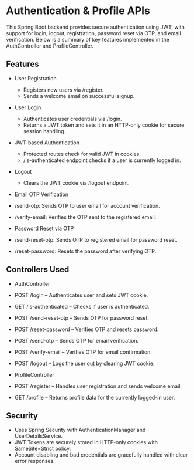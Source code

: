 # Authentication & Profile APIs

This Spring Boot backend provides secure authentication using JWT, with support for login, logout, registration, password reset via OTP, and email verification. Below is a summary of key features implemented in the AuthController and ProfileController.

## Features
 - User Registration
   - Registers new users via /register.
   - Sends a welcome email on successful signup.

 - User Login
   - Authenticates user credentials via /login.
   - Returns a JWT token and sets it in an HTTP-only cookie for secure session handling.

 - JWT-based Authentication
   - Protected routes check for valid JWT in cookies.
   - /is-authenticated endpoint checks if a user is currently logged in.

 - Logout
   - Clears the JWT cookie via /logout endpoint.

 - Email OTP Verification
  - /send-otp: Sends OTP to user email for account verification.
  - /verify-email: Verifies the OTP sent to the registered email.

 - Password Reset via OTP
  - /send-reset-otp: Sends OTP to registered email for password reset.
  - /reset-password: Resets the password after verifying OTP.

## Controllers Used
 - AuthController
  - POST /login – Authenticates user and sets JWT cookie.
  - GET /is-authenticated – Checks if user is authenticated.
  - POST /send-reset-otp – Sends OTP for password reset.
  - POST /reset-password – Verifies OTP and resets password.
  - POST /send-otp – Sends OTP for email verification.
  - POST /verify-email – Verifies OTP for email confirmation.
  - POST /logout – Logs the user out by clearing JWT cookie.

 - ProfileController
  - POST /register – Handles user registration and sends welcome email.
  - GET /profile – Returns profile data for the currently logged-in user.

## Security
 - Uses Spring Security with AuthenticationManager and UserDetailsService.
 - JWT Tokens are securely stored in HTTP-only cookies with SameSite=Strict policy.
 - Account disabling and bad credentials are gracefully handled with clear error responses.